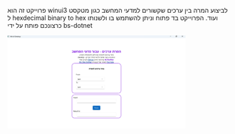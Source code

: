 פרוייקט זה הוא winui3 לביצוע המרה בין ערכים שקשורים למדעי המחשב כגון מטקסט ל hexdecimal binary to hex ועוד. 
הפרוייקט בד פתוח וניתן להשתמש בו ולשנותו כרצונכם 
פותח על ידי bs-dotnet 

<img src="https://github.com/BSdeployment/WinUiProject/blob/main/ConverterPc/converterpage.png?raw=true" width="400"/>

